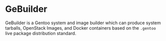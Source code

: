 # GeBuilder

GeBuilder is a Gentoo system and image builder which can produce system tarballs, OpenStack Images, and Docker containers based on the `.gentoo` live package distribution standard.
